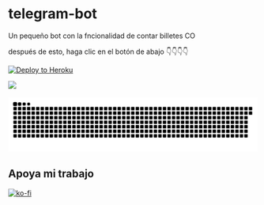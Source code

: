 # telegram-bot
Un pequeño bot con la fncionalidad de contar billetes CO

después de esto, haga clic en el botón de abajo 👇👇👇👇
<p><a href="https://heroku.com/deploy"> <img src="https://www.herokucdn.com/deploy/button.svg" alt="Deploy to Heroku" /></a></p>

<p><a href="#"> <img src="https://github.com/SVR666/svr666/blob/master/gifs/coding.gif"><a><p>
<p><a href="#"> <img src="https://raw.githubusercontent.com/iamLiquidX/iamLiquidX/output/github-contribution-grid-snake.svg"><a><p>


## Apoya mi trabajo

[![ko-fi](https://www.ko-fi.com/img/githubbutton_sm.svg)](https://ko-fi.com/X8X51FNRV)
